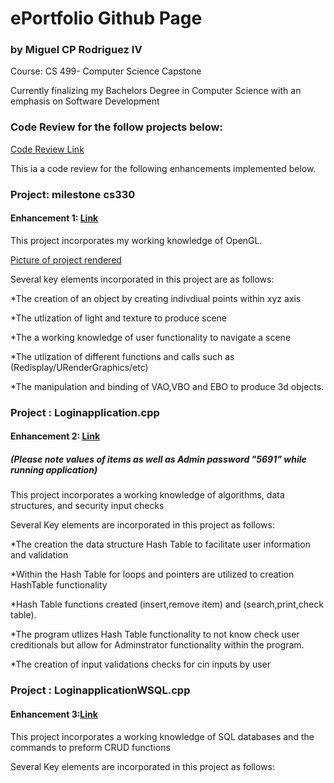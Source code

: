 # ePortfolio Github Page
### by Miguel CP Rodriguez IV 

Course: CS 499- Computer Science Capstone  

Currently finalizing my Bachelors Degree in Computer Science with an emphasis on Software Development 


### Code Review for the follow projects below: 

[Code Review Link](https://youtu.be/L57Ke2MWIyc)
  
This ia a code review for the following enhancements implemented below. 
 


### Project: milestone cs330

#### Enhancement 1: [Link](https://github.com/migrodri1980/Working-portfolio-/tree/main/milestone%20cs330)

This project incorporates my working knowledge of OpenGL.

[Picture of project rendered](https://github.com/migrodri1980/Working-portfolio-/blob/main/Project%20Pictures/ms330%20pic.JPG)

Several key elements incorporated in this project are as follows:


*The creation of an object by creating indivdiual points within xyz axis

*The utlization of light and texture to produce scene 

*The a working knowledge of user functionality to navigate a scene

*The utlization of different functions and calls such as (Redisplay/URenderGraphics/etc)

*The manipulation and binding of VAO,VBO and EBO to produce 3d objects. 


### Project : Loginapplication.cpp

#### Enhancement 2: [Link](https://github.com/migrodri1980/Working-portfolio-/blob/main/Loginapplication.cpp)
##### (Please note values of items as well as Admin password "5691" while running application)

This project incorporates a working knowledge of algorithms, data structures, and security input checks

Several Key elements are incorporated in this project as follows:

*The creation the data structure Hash Table to facilitate user information and validation

*Within the Hash Table for loops and pointers are utilized to creation HashTable functionality

*Hash Table functions created (insert,remove item) and (search,print,check table). 

*The program utlizes Hash Table functionality to not know check user creditionals but 
allow for Adminstrator functionality within the program. 

*The creation of input validations checks for cin inputs by user

### Project : LoginapplicationWSQL.cpp

#### Enhancement 3:[Link](https://github.com/migrodri1980/Working-portfolio-/blob/main/LoginapplicationWSQL.cpp)

This project incorporates a working knowledge of SQL databases and the commands to preform CRUD functions

Several Key elements are incorporated in this project as follows:



















```

